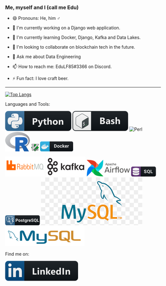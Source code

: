 ### Me, myself and I (call me Edu)

- 😄 Pronouns: He, him ♂
- 🔭 I'm currently working on a Django web application.
- 🌱 I'm currently learning Docker, Django, Kafka and Data Lakes.
- 👯 I'm looking to collaborate on blockchain tech in the future.
- 💬 Ask me about Data Engineering
- 📫 How to reach me: EduLF85#3366 on Discord.


- ⚡ Fun fact: I love craft beer.


---
[![Top Langs](https://github-readme-stats.vercel.app/api/top-langs/?username=eddy85br&&layout=compact)](https://github.com/anuraghazra/github-readme-stats)


Languages and Tools:

![Python](./img/python.svg)
![Bash](./img/bash.svg)
![Perl](./img/perl.svg)
<img src="./img/Rlogo.png" width="80" height="63" alt="R" />
<img src="./img/vim.png" style="max-width: 5%;" alt="Vim" />
![Docker](./img/docker.png)

<div>
  <img src="./img/rabbitmq.png" alt="Rabbit MQ" />
  <img src="./img/kafka.png" alt="Apache Kafka" />
  <img src="./img/airflow.png" alt="Apache Airflow" />
  <img src="./img/sql.png" alt="SQL language" />
  <img src="./img/postgresql.png" alt="PostgreSQL DB" />
  <img src="./img/mysql.png" alt="MySQL DB" />
  <img src="./img/mysql_h.png" alt="MySQL DB" />
</div>


Find me on:

[![Linkedin](./img/linkedin.svg)](https://www.linkedin.com/in/eduardolf/)

